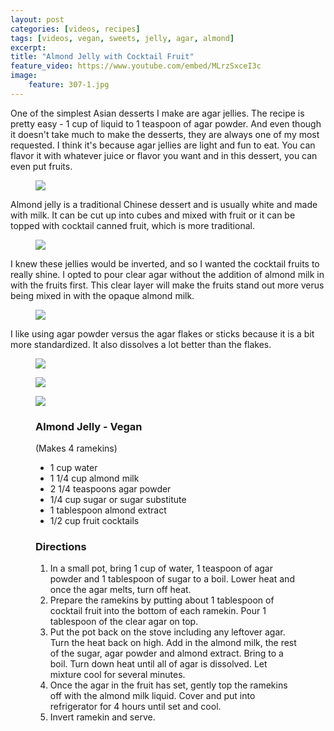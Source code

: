 ```yaml
---
layout: post
categories: [videos, recipes]
tags: [videos, vegan, sweets, jelly, agar, almond]
excerpt: 
title: "Almond Jelly with Cocktail Fruit"
feature_video: https://www.youtube.com/embed/MLrzSxceI3c
image:
    feature: 307-1.jpg
---
```


One of the simplest Asian desserts I make are agar jellies.  The recipe is pretty easy - 1 cup of liquid to 1 teaspoon of agar powder.  And even though it doesn't take much to make the desserts, they are always one of my most requested.  I think it's because agar jellies are light and fun to eat.  You can flavor it with whatever juice or flavor you want and in this dessert, you can even put fruits.

<figure>
    <img src="/images/307-2.jpg">
</figure> 

Almond jelly is a traditional Chinese dessert and is usually white and made with milk.  It can be cut up into cubes and mixed with fruit or it can be topped with cocktail canned fruit, which is more traditional.

<figure>
    <img src="/images/307-3.jpg">
</figure> 

I knew these jellies would be inverted, and so I wanted the cocktail fruits to really shine.  I opted to pour clear agar without the addition of almond milk in with the fruits first.  This clear layer will make the fruits stand out more verus being mixed in with the opaque almond milk.


<figure>
    <img src="/images/307-8.jpg">
</figure> 

I like using agar powder versus the agar flakes or sticks because it is a bit more standardized.  It also dissolves a lot better than the flakes.




<figure>
    <img src="/images/307-4.jpg">
</figure> 


<figure>
    <img src="/images/307-5.jpg">
</figure> 


<figure>
    <img src="/images/307-6.jpg">
</figure> 


<figure class="ingredients" markdown="1">

### Almond Jelly - Vegan
(Makes 4 ramekins)

- 1 cup water
- 1 1/4 cup almond milk
- 2 1/4 teaspoons agar powder
- 1/4 cup sugar or sugar substitute
- 1 tablespoon almond extract
- 1/2 cup fruit cocktails

</figure>

<figure class="directions" markdown="1">

### Directions

1. In a small pot, bring 1 cup of water, 1 teaspoon of agar powder and 1 tablespoon of sugar to a boil.  Lower heat and once the agar melts, turn off heat.
2. Prepare the ramekins by putting about 1 tablespoon of cocktail fruit into the bottom of each ramekin.  Pour 1 tablespoon of the clear agar on top.
3. Put the pot back on the stove including any leftover agar.  Turn the heat back on high.  Add in the almond milk, the rest of the sugar, agar powder and almond extract.  Bring to a boil.  Turn down heat until all of agar is dissolved.  Let mixture cool for several minutes.
4. Once the agar in the fruit has set, gently top the ramekins off with the almond milk liquid.  Cover and put into refrigerator for 4 hours until set and cool.  
5. Invert ramekin and serve.

</figure>